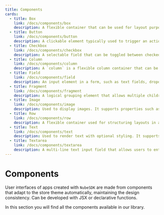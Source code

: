 ```yaml
---
title: Components
cards:
  - title: Box
    link: /docs/components/box
    description: A flexible container that can be used for layout purposes. It supports properties like width, height, padding, margin, and flex-based alignment.
  - title: Button
    link: /docs/components/button
    description: A clickable element typically used to trigger an action or submit a form. It supports properties such as `text`, `onClick`, and style configurations.
  - title: Checkbox
    link: /docs/components/checkbox
    description: A selectable field that can be toggled between checked and unchecked states. It is typically used to allow users to select one or more options.
  - title: Column
    link: /docs/components/column
    description: A `column` is a flexible column container that can be used for structuring layouts. It inherits most properties from `box`, except for the `direction` property.
  - title: Field
    link: /docs/components/field
    description: An input element in a form, such as text fields, dropdowns, or checkboxes. It supports properties like `name`, `label`, and event handlers (`onChange`, `onBlur`, `onFocus`).
  - title: Fragment
    link: /docs/components/fragment
    description: A logical grouping element that allows multiple children to be wrapped without introducing an additional component.
  - title: Image
    link: /docs/components/image
    description: Used to display images. It supports properties such as `src`, `alt`, `width`, `height`, and responsive `sources` for different screen sizes.
  - title: Row
    link: /docs/components/row
    description: A flexible container used for structuring layouts in a horizontal direction. It inherits most properties from `box`, except for the `direction` property.
  - title: Text
    link: /docs/components/text
    description: Used to render text with optional styling. It supports properties such as `color`, `background`, `heading` levels (h1-h6), text formatting `modifiers` (bold, italic, etc.), and inline display.
  - title: Textarea
    link: /docs/components/textarea
    description: A multi-line text input field that allows users to enter longer texts. It supports properties such as `name`, `value`, and event handlers (`onChange`, `onBlur`, `onFocus`).
---
```


# Components

User interfaces of apps created with `NubeSDK` are made from components that adapt to the store theme automatically, maintaining the design consistency. Can be developed with JSX or declarative functions.

In this section you will find all the components available in our library.

<CardGrid :items="$frontmatter.cards" />
